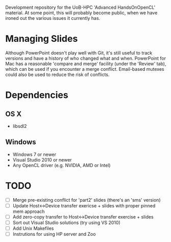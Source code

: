 Development repository for the UoB-HPC 'Advanced HandsOnOpenCL'
material. At some point, this will probably become public, when we
have ironed out the various issues it currently has.


Managing Slides
===============
Although PowerPoint doesn't play well with Git, it's still useful to
track versions and have a history of who changed what and
when. PowerPoint for Mac has a reasonable 'compare and merge' facility
(under the 'Review' tab), which can be used if you encounter a merge
conflict. Email-based mutexes could also be used to reduce the risk of
conflicts.


Dependencies
============

OS X
----
- libsdl2

Windows
-------
- Windows 7 or newer
- Visual Studio 2010 or newer
- Any OpenCL driver (e.g. NVIDIA, AMD or Intel)


TODO
====
- [ ] Merge pre-existing conflict for 'part2' slides (there's an 'sms' version)
- [ ] Update Host<->Device transfer exericse + slides with proper pinned mem approach
- [ ] Add zero-copy transfer to Host<->Device transfer exercise + slides
- [ ] Sort out Visual Studio solutions (try using VS 2010)
- [ ] Add Unix Makefiles
- [ ] Instrutions for using HP server and Zoo
